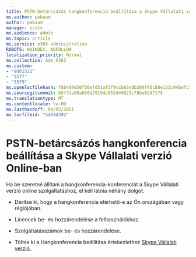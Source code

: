 ```yaml
---
title: PSTN-betárcsázós hangkonferencia beállítása a Skype Vállalati verzió Online-ban
ms.author: pebaum
author: pebaum
manager: scotv
ms.audience: Admin
ms.topic: article
ms.service: o365-administration
ROBOTS: NOINDEX, NOFOLLOW
localization_priority: Normal
ms.collection: Adm_O365
ms.custom:
- "9001521"
- "3577"
- "3579"
ms.openlocfilehash: f88489850f30efd31af5f9ccb67edb309f45cb8e123c94befc70fdd72ee98450
ms.sourcegitcommit: b5f7da89a650d2915dc652449623c78be6247175
ms.translationtype: MT
ms.contentlocale: hu-HU
ms.lasthandoff: 08/05/2021
ms.locfileid: "54094392"
---
```

# <a name="setup-pstn-dial-in-audio-conferencing-in-skype-for-business-online"></a>PSTN-betárcsázós hangkonferencia beállítása a Skype Vállalati verzió Online-ban

Ha be szeretné állítani a hangkonferencia-konferenciát a Skype Vállalati verzió online szolgáltatáshoz, el kell látnia néhány dolgot. 

- Derítse ki, hogy a hangkonferencia elérhető-e az Ön országában vagy régiójában.

- Licencek be- és hozzárendelése a felhasználókhoz.

- Szolgáltatásszámok be- és hozzárendelése.

- Töltse ki a Hangkonferencia beállítása értekezlethez [Skype Vállalati verzió.](https://docs.microsoft.com/SkypeForBusiness/audio-conferencing-in-office-365/set-up-audio-conferencing)

